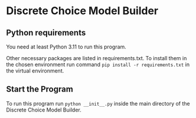 # Discrete Choice Model Builder

## Python requirements
You need at least Python 3.11 to run this program.

Other necessary packages are listed in requirements.txt. To install them in the chosen environment run command `pip install -r requirements.txt` in the virtual environment.

## Start the Program
To run this program run `python __init__.py` inside the main directory of the Discrete Choice Model Builder.
